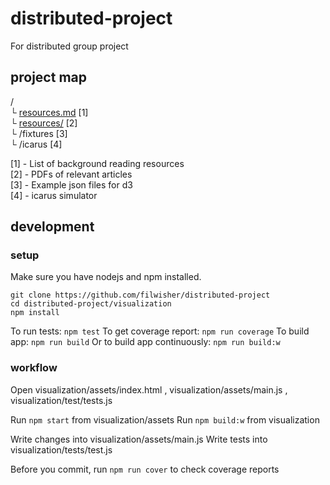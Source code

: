 # distributed-project
For distributed group project

## project map

/  
└ [resources.md](https://github.com/FilWisher/distributed-project/blob/master/resources.md) [1]   
└ [resources/](https://github.com/FilWisher/distributed-project/tree/master/resources) [2]   
└ /fixtures [3]   
└ /icarus [4]   

[1] - List of background reading resources    
[2] - PDFs of relevant articles   
[3] - Example json files for d3   
[4] - icarus simulator 

## development

### setup

Make sure you have nodejs and npm installed.

```
git clone https://github.com/filwisher/distributed-project
cd distributed-project/visualization
npm install
```

To run tests: ```npm test```
To get coverage report: ```npm run coverage```
To build app: ```npm run build```
Or to build app continuously: ```npm run build:w```

### workflow

Open visualization/assets/index.html
   , visualization/assets/main.js
   , visualization/test/tests.js
   
Run ```npm start``` from visualization/assets
Run ```npm build:w``` from visualization

Write changes into visualization/assets/main.js
Write tests into visualization/tests/test.js

Before you commit, run ```npm run cover``` to check coverage reports
